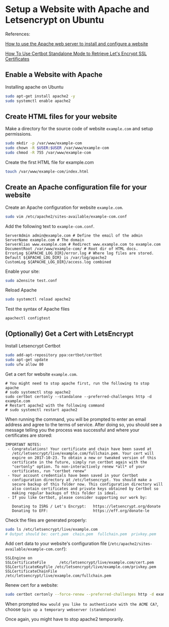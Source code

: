 # Setup a Website with Apache and Letsencrypt on Ubuntu

References:

[How to use the Apache web server to install and configure a website](https://www.techrepublic.com/article/how-to-use-the-apache-web-server-to-install-and-configure-a-website/)


[How To Use Certbot Standalone Mode to Retrieve Let's Encrypt SSL Certificates](https://www.digitalocean.com/community/tutorials/how-to-use-certbot-standalone-mode-to-retrieve-let-s-encrypt-ssl-certificates-on-ubuntu-16-04)

## Enable a Website with Apache

Installing apache on Ubuntu
```bash
sudo apt-get install apache2 -y
sudo systemctl enable apache2
```

## Create HTML files for your website
Make a directory for the source code of website `example.com` and setup permissions.
```bash
sudo mkdir -p /var/www/example-com
sudo chown -R $USER:$USER /var/www/example-com
sudo chmod -R 755 /var/www/example-com
```

Create the first HTML file for example.com
```bash
touch /var/www/example-com/index.html
```

## Create an Apache configuration file for your website
Create an Apache configuration for website `example.com`.
```bash
sudo vim /etc/apache2/sites-available/example-com.conf
```

Add the following text to `example-com.conf`.
```
ServerAdmin admin@example.com # Define the email of the admin
ServerName example.com # The domain
ServerAlias www.example.com # Redirect www.example.com to example.com
DocumentRoot /var/www/example-com/ # Root dir of HTML docs.
ErrorLog ${APACHE_LOG_DIR}/error.log # Where log files are stored. Default ${APACHE_LOG_DIR} is /var/log/apache2
CustomLog ${APACHE_LOG_DIR}/access.log combined 
```

Enable your site:
```bash
sudo a2ensite test.conf
```

Reload Apache
```bash
sudo systemctl reload apache2
```

Test the syntax of Apache files
```
apachectl configtest
```

## (Optionally) Get a Cert with LetsEncrypt
Install Letsencrypt Certbot
```bash
sudo add-apt-repository ppa:certbot/certbot
sudo apt-get update
sudo ufw allow 80
```

Get a cert for website `example.com`.
```
# You might need to stop apache first, run the following to stop apache
# sudo systemctl stop apache2
sudo certbot certonly --standalone --preferred-challenges http -d example.com
# Restart apache2 with the following command
# sudo systemctl restart apache2
```

When running the command, you will be prompted to enter an email address and agree to the terms of service. After doing so, you should see a message telling you the process was successful and where your certificates are stored:
```
IMPORTANT NOTES:
 - Congratulations! Your certificate and chain have been saved at
   /etc/letsencrypt/live/example.com/fullchain.pem. Your cert will
   expire on 2017-10-23. To obtain a new or tweaked version of this
   certificate in the future, simply run certbot again with the
   "certonly" option. To non-interactively renew *all* of your
   certificates, run "certbot renew"
 - Your account credentials have been saved in your Certbot
   configuration directory at /etc/letsencrypt. You should make a
   secure backup of this folder now. This configuration directory will
   also contain certificates and private keys obtained by Certbot so
   making regular backups of this folder is ideal.
 - If you like Certbot, please consider supporting our work by:

   Donating to ISRG / Let's Encrypt:   https://letsencrypt.org/donate
   Donating to EFF:                    https://eff.org/donate-le
```

Check the files are generated properly:
``` bash
sudo ls /etc/letsencrypt/live/example.com
# Output should be: cert.pem  chain.pem  fullchain.pem  privkey.pem
```

Add cert data to your website's configuration file (`/etc/apache2/sites-available/example-com.conf`):
```
SSLEngine on
SSLCertificateFile      /etc/letsencrypt/live/example.com/cert.pem
SSLCertificateKeyFile /etc/letsencrypt/live/example.com/privkey.pem
SSLCertificateChainFile /etc/letsencrypt/live/example.com/fullchain.pem
```

Renew cert for a website:
```bash
sudo certbot certonly --force-renew --preferred-challenges http -d example.com
```

When prompted `How would you like to authenticate with the ACME CA?`, choose `Spin up a temporary webserver (standalone)`

Once again, you might have to stop apache2 temporarily.